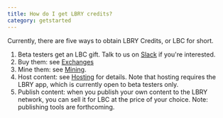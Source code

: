 ```yaml
---
title: How do I get LBRY credits?
category: getstarted
---
```


Currently, there are five ways to obtain LBRY Credits, or LBC for short.

1. Beta testers get an LBC gift. Talk to us on [Slack](https://slack.lbry.io/) if
   you're interested.
1. Buy them: see [Exchanges](/faq/exchanges)
1. Mine them: see [Mining](/faq/mining-credits).
1. Host content: see [Hosting](/faq/host-content) for details. Note that
   hosting requires the LBRY app, which is currently open to beta testers only.
1. Publish content: when you publish your own content to the LBRY network, you can sell it for LBC at the price of your choice. Note: publishing tools are forthcoming.

